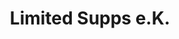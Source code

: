 ---
title: "Limited Supps e.K."
url: /neustadt-in-holstein/limited-supps-e-k/
shop: Nahrungsergänzung
---